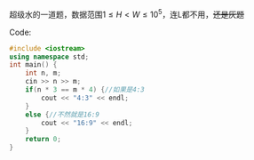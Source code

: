 超级水的一道题，数据范围$1 \leq H < W \leq 10^5$，连L都不用，~~还是灰题~~

Code:

```cpp
#include <iostream>
using namespace std;
int main() {
    int n, m;
    cin >> n >> m;
    if(n * 3 == m * 4) {//如果是4:3
        cout << "4:3" << endl;
    }
    else {//不然就是16:9
        cout << "16:9" << endl;
    }
    return 0;
}
```
